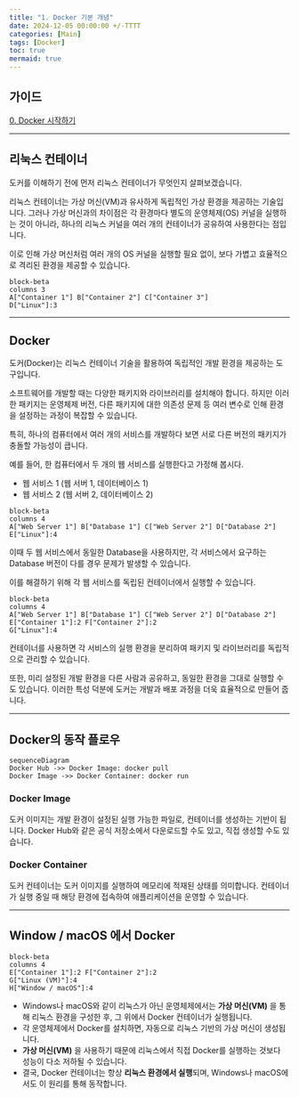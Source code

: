 ```yaml
---
title: "1. Docker 기본 개념"
date: 2024-12-05 00:00:00 +/-TTTT
categories: [Main]
tags: [Docker]
toc: true
mermaid: true
---
```


## 가이드

[0. Docker 시작하기](../docker-00)

---

## 리눅스 컨테이너

도커를 이해하기 전에 먼저 리눅스 컨테이너가 무엇인지 살펴보겠습니다.

리눅스 컨테이너는 가상 머신(VM)과 유사하게 독립적인 가상 환경을 제공하는 기술입니다. 그러나 가상 머신과의 차이점은 각 환경마다 별도의 운영체제(OS) 커널을 실행하는 것이 아니라, 하나의 리눅스 커널을 여러 개의 컨테이너가 공유하여 사용한다는 점입니다.

이로 인해 가상 머신처럼 여러 개의 OS 커널을 실행할 필요 없이, 보다 가볍고 효율적으로 격리된 환경을 제공할 수 있습니다.

```mermaid
block-beta 
columns 3 
A["Container 1"] B["Container 2"] C["Container 3"] 
D["Linux"]:3
```

---

## Docker

도커(Docker)는 리눅스 컨테이너 기술을 활용하여 독립적인 개발 환경을 제공하는 도구입니다.

소프트웨어를 개발할 때는 다양한 패키지와 라이브러리를 설치해야 합니다. 하지만 이러한 패키지는 운영체제 버전, 다른 패키지에 대한 의존성 문제 등 여러 변수로 인해 환경을 설정하는 과정이 복잡할 수 있습니다.

특히, 하나의 컴퓨터에서 여러 개의 서비스를 개발하다 보면 서로 다른 버전의 패키지가 충돌할 가능성이 큽니다.

예를 들어, 한 컴퓨터에서 두 개의 웹 서비스를 실행한다고 가정해 봅시다.

- 웹 서비스 1 (웹 서버 1, 데이터베이스 1)
- 웹 서비스 2 (웹 서버 2, 데이터베이스 2)

```mermaid
block-beta 
columns 4 
A["Web Server 1"] B["Database 1"] C["Web Server 2"] D["Database 2"] E["Linux"]:4
```

이때 두 웹 서비스에서 동일한 Database을 사용하지만, 각 서비스에서 요구하는 Database 버전이 다를 경우 문제가 발생할 수 있습니다.

이를 해결하기 위해 각 웹 서비스를 독립된 컨테이너에서 실행할 수 있습니다.

```mermaid
block-beta 
columns 4 
A["Web Server 1"] B["Database 1"] C["Web Server 2"] D["Database 2"] E["Container 1"]:2 F["Container 2"]:2 
G["Linux"]:4
```

컨테이너를 사용하면 각 서비스의 실행 환경을 분리하여 패키지 및 라이브러리를 독립적으로 관리할 수 있습니다.

또한, 미리 설정된 개발 환경을 다른 사람과 공유하고, 동일한 환경을 그대로 실행할 수도 있습니다. 이러한 특성 덕분에 도커는 개발과 배포 과정을 더욱 효율적으로 만들어 줍니다.

---

## Docker의 동작 플로우

```mermaid
sequenceDiagram
Docker Hub ->> Docker Image: docker pull
Docker Image ->> Docker Container: docker run
```

### Docker Image

도커 이미지는 개발 환경이 설정된 실행 가능한 파일로, 컨테이너를 생성하는 기반이 됩니다. Docker Hub와 같은 공식 저장소에서 다운로드할 수도 있고, 직접 생성할 수도 있습니다.

### Docker Container

도커 컨테이너는 도커 이미지를 실행하여 메모리에 적재된 상태를 의미합니다. 컨테이너가 실행 중일 때 해당 환경에 접속하여 애플리케이션을 운영할 수 있습니다.

---

## Window / macOS 에서 Docker

```mermaid
block-beta
columns 4
E["Container 1"]:2 F["Container 2"]:2
G["Linux (VM)"]:4
H["Window / macOS"]:4
```

- Windows나 macOS와 같이 리눅스가 아닌 운영체제에서는 **가상 머신(VM)** 을 통해 리눅스 환경을 구성한 후, 그 위에서 Docker 컨테이너가 실행됩니다.
- 각 운영체제에서 Docker를 설치하면, 자동으로 리눅스 기반의 가상 머신이 생성됩니다.
- **가상 머신(VM)** 을 사용하기 때문에 리눅스에서 직접 Docker를 실행하는 것보다 성능이 다소 저하될 수 있습니다.
- 결국, Docker 컨테이너는 항상 **리눅스 환경에서 실행**되며, Windows나 macOS에서도 이 원리를 통해 동작합니다.
